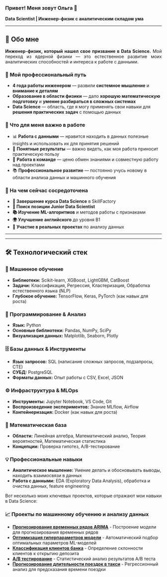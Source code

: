 ### Привет! Меня зовут Ольга 👋 
**Data Scientist | Инженер-физик с аналитическим складом ума**

---

## 🎯 Обо мне

<div align="justify">

**Инженер-физик, который нашел свое призвание в Data Science.** Мой переход из ядерной физики — это естественное развитие моих аналитических способностей и интереса к работе с данными.

</div>

### 🔬 **Мой профессиональный путь**
- **4 года работы инженером** — развили **системное мышление** и **внимание к деталям**
- **Образование в области физики** — дало **хорошую математическую подготовку** и **умение разбираться в сложных системах**
- **Data Science** — область, где я могу применять свои навыки для **решения практических задач** с помощью данных

### 💫 **Что для меня важно в работе**
- 📊 **Работа с данными** — нравится находить в данных полезные insights и использовать их для принятия решений
- 🎯 **Понятные результаты** — важно видеть, как моя работа приносит практическую пользу
- 🤝 **Работа в команде** — ценю обмен знаниями и совместную работу над проектами
- 📚 **Профессиональное развитие** — постоянно учусь новому в области анализа данных и машинного обучения

### 🚀 **На чем сейчас сосредоточена**
-   **🎯 Завершение курса Data Science** в SkillFactory
-   **💼 Поиск позиции Junior Data Scientist** 
-   **📚 Изучение ML-алгоритмов** и методов работы с признаками
-   **🌍 Улучшение английского** до уровня B1
-   **🔬 Участие в реальных проектах** по анализу данных

---
---

## 🛠 Технологический стек

### **🧠 Машинное обучение**
- **Библиотеки:** Scikit-learn, XGBoost, LightGBM, CatBoost 
- **Задачи:** Классификация, Регрессия, Кластеризация, Обработка естественного языка (NLP)
- **Глубокое обучение:** TensorFlow, Keras, PyTorch (как навык для роста) 

### **🐍 Программирование & Анализ**
- **Язык:** Python
- **Основные библиотеки:** Pandas, NumPy, SciPy 
- **Визуализация данных:** Matplotlib, Seaborn, Plotly

### **🗄️ Базы данных & Инструменты**
- **Язык запросов:** SQL (написание сложных запросов, подзапросы, CTE) 
- **СУБД:** PostgreSQL
- **Форматы данных:** Опыт работы с CSV, Excel, JSON

### **⚙️ Инфраструктура & MLOps**
- **Инструменты:** Jupyter Notebook, VS Code, Git 
- **Воспроизведение экспериментов:** Знание MLflow, Airflow 
- **Контейнеризация:** Docker (как навык для роста)

### **📐 Математическая база**
- **Области:** Линейная алгебра, Математический анализ, Теория вероятностей, Математическая статистика
- **Концепции:** Проверка гипотез, A/B-тестирование

### **💡 Профессиональные навыки**
- **Аналитическое мышление:** Умение делать и обосновывать выводы, находить взаимосвязи в данных 
- **Работа с данными:** EDA (Exploratory Data Analysis), обработка и очистка данных, feature engineering 

Вот несколько моих ключевых проектов, которые отражают мои навыки в Data Science:

### **📈 Проекты по машинному обучению и анализу данных**

- [**Прогнозирование временных рядов ARIMA**](https://github.com/OlgaKonushkina/Data-Science/blob/main/%D0%92%D1%80%D0%B5%D0%BC%D0%B5%D0%BD%D0%BD%D1%8B%D0%B5%20%D1%80%D1%8F%D0%B4%D1%8B%20/%D0%9C%D0%BE%D0%B4%D0%B5%D0%BB%D1%8C%20%D0%B2%D1%80%D0%B5%D0%BC%D0%B5%D0%BD%D0%BD%D0%BE%D0%B3%D0%BE%20%D1%80%D1%8F%D0%B4%D0%B0%20ARIMA.%20%D0%92%D0%92%D0%9F_%D0%93%D0%B0%D0%BD%D1%8B.ipynb) - Построение модели для прогнозирования временных рядов
- [**Оптимизация гиперпараметров модели**](https://github.com/OlgaKonushkina/Data-Science/tree/main/Project_7_%D0%9E%D0%BF%D1%82%D0%B8%D0%BC%D0%B8%D0%B7%D0%B0%D1%86%D0%B8%D1%8F%20%D0%B3%D0%B8%D0%BF%D0%B5%D1%80%D0%BF%D0%B0%D1%80%D0%B0%D0%BC%D0%B5%D1%82%D1%80%D0%BE%D0%B2%20%D0%BC%D0%BE%D0%B4%D0%B0%D0%BB%D0%B8) - Автоматический подбор оптимальных параметров ML-моделей
- [**Классификация клиентов банка**](https://github.com/OlgaKonushkina/Data-Science/tree/main/Project_4_%D0%9A%D0%BB%D0%B0%D1%81%D1%81%D0%B8%D1%84%D0%B8%D0%BA%D0%B0%D1%86%D0%B8%D1%8F) - Определение склонности клиентов к открытию депозита
- [**A/B тестирование**](https://github.com/OlgaKonushkina/Data-Science/tree/main/Project_A_B_test) - Статистический анализ результатов A/B теста
- [**Прогнозирование длительности поездок в такси**](https://github.com/OlgaKonushkina/Data-Science/tree/main/Project_5_Taxi_duration) - Регрессионный анализ для предсказания времени поездки
